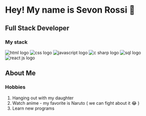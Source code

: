 

# Hey! My name is Sevon Rossi :wave:

## Full Stack Developer 

### My stack 
![html logo](https://img.icons8.com/color/2x/html-5.png)
![css logo](https://img.icons8.com/color/2x/css3.png)
![javascript logo](https://img.icons8.com/color/2x/javascript--v2.png)
![c sharp logo](https://img.icons8.com/color/2x/c-sharp-logo.png)
![sql logo](https://img.icons8.com/external-others-phat-plus/2x/external-connection-browser-and-interface-blue-others-phat-plus-6.png)
![react js logo](https://img.icons8.com/ultraviolet/2x/react.png)


## About Me

### Hobbies

1. Hanging out with my daughter
2. Watch anime - my favorite is Naruto ( we can fight about it :joy: )
3. Learn new programs










<!--
**SevonRossi/SevonRossi** is a ✨ _special_ ✨ repository because its `README.md` (this file) appears on your GitHub profile.

Here are some ideas to get you started:

- 🔭 I’m currently working on ...
- 🌱 I’m currently learning ...
- 👯 I’m looking to collaborate on ...
- 🤔 I’m looking for help with ...
- 💬 Ask me about ...
- 📫 How to reach me: ...
- 😄 Pronouns: ...
- ⚡ Fun fact: ...
-->
